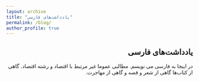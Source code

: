```yaml
---
layout: archive
title: "یادداشت‌های فارسی"
permalink: /blog/
author_profile: true
---
```

<div dir="rtl">

## یادداشت‌های فارسی
در اینجا به فارسی می نویسم. مطالبی عموما غیر مرتبط با اقتصاد و رشته اقتصاد. گاهی از کتاب‌ها گاهی از شعر و قصه و گاهی از مهاجرت. 
</div>
